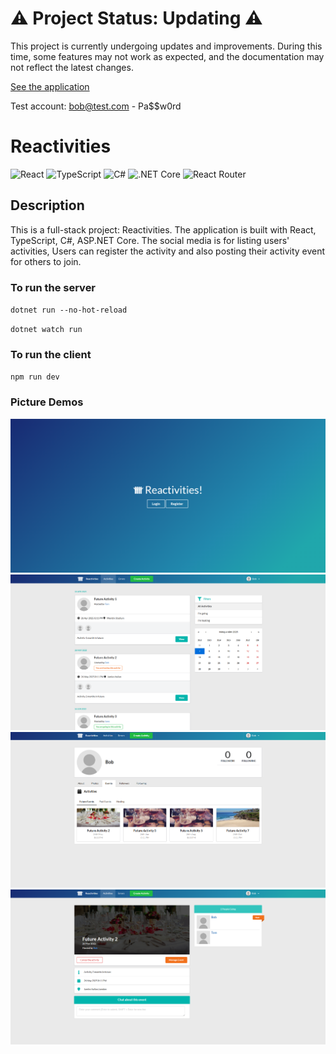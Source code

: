 # ⚠️ Project Status: Updating ⚠️

This project is currently undergoing updates and improvements. During this time, some features may not work as expected, and the documentation may not reflect the latest changes.

[See the application](https://react-fullstack-project.azurewebsites.net/)

Test account: bob@test.com - Pa$$w0rd

# Reactivities

![React](https://img.shields.io/badge/React-v.18-blue)
![TypeScript](https://img.shields.io/badge/TypeScript-v.5.6-green)
![C#](https://img.shields.io/badge/C%23-purple)
![.NET Core](https://img.shields.io/badge/.NETCore-v8-hotpink)
![React Router](https://img.shields.io/badge/React_Router-v.6-orange)

## Description

This is a full-stack project: Reactivities. The application is built with React, TypeScript, C#, ASP.NET Core. The social media is for
listing users' activities, Users can register the activity and also posting their activity event for
others to join.

### To run the server

`dotnet run --no-hot-reload`

`dotnet watch run`

### To run the client

`npm run dev`

### Picture Demos

![Login](./photos/reactivities-login.png)
![Newsfeed](./photos/reactivities-nf.png)
![Profile](./photos/reactivities-profile.png)
![Activity](./photos/reactivities-activity.png)
